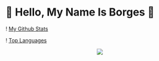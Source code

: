 # 🙌 Hello, My Name Is Borges 🙌

! [My Github Stats](https://github-readme-stats.vercel.app/api?username=SkyMonsterBR&show_icons=true&theme=dracula)

! [Top Languages](https://github-readme-stats.vercel.app/api/top-langs/username=SkyMonsterBR&layout=compact&theme=dracula)


<p align="center">
<img src="https://cdn.discordapp.com/emojis/783542677891317780.gif">
<br>
